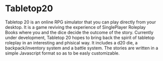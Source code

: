 # Tabletop20
Tabletop 20 is an online RPG simulator that you can play directly from your desktop. It is a game reviving the experience of SinglePlayer Roleplay Books where you and the dice decide the outcome of the story.
Currently under development, Tabletop 20 hopes to bring back the spirit of tabletop roleplay in an interesting and phisical way. It includes a d20 die, a backpack/inventory system and a battle system.
The stories are written in a simple Javascript format so as to be easly customizable.
